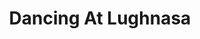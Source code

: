 ---
title: Dancing At Lughnasa
year: 1996
opening_date: 1996-03-01
closing_date: 1996-03-17
layout: productions
image:
image_caption:
image_credit:
playbill: 
category: 
details:
  Theatre: Theatre Jacksonville
  Venue: Little Theatre
cast:
  Michael: Michael Lipp
  Kate: Elyse Brady
  Maggie: Simone Aden-Reid
  Agnes: Kthy Biddle
  Rose: Jamie Vaughn
  Chris: Christina Duncan
  Gerry: Michael Simpson
  Jack: Dave Gowan
crew:
  Artistic Director: Jan Kathryn Wikstrom
  Stage Manager: Valerie Howard
  Assistant Stage Manager: Robyn Scott
  Scenic and Lighting Design: Andrew Way
  Set Construction:
    - Jamie Wright
    - Ron Clark
    - Cherri Stanton
    - Scott Hooks
    - Chris Powell
    - Gloria Pepe
    - Judy Jones
    - Craig Kassan
  Set Dressings and Furniture: Bruce Musser
  Properties Mistress: Barbara Davis
  Properties and Run Crew:
    - Barbara Davis
    - Karen Jones
    - Elaine Gantz
  Master Electrician: Jamie Wright
  Sound Designer: Landon Walker
  Sound Technician: Scott Hooks
  Light Board Technician: Gloria Pepe
  Costumer: Elaine Gantz
  Volunteer Coordinator: Lovelle MacLean
  Graphic Support: Gerald Charm
  Kites:
    - John Wikstrom
    - Elizabeth Wickstrom
external_links:
---